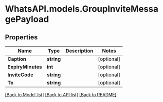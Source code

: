 
# WhatsAPI.models.GroupInviteMessagePayload

## Properties

Name | Type | Description | Notes
------------ | ------------- | ------------- | -------------
**Caption** | **string** |  | [optional] 
**ExpiryMinutes** | **int** |  | [optional] 
**InviteCode** | **string** |  | [optional] 
**To** | **string** |  | [optional] 

[[Back to Model list]](../README.md#documentation-for-models)
[[Back to API list]](../README.md#documentation-for-api-endpoints)
[[Back to README]](../README.md)


